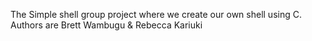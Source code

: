 The Simple shell group project where we create our own shell using C. Authors are Brett Wambugu & Rebecca Kariuki

